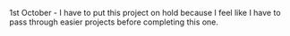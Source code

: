 1st October - I have to put this project on hold because I feel like I have to pass through easier projects before completing this one.
